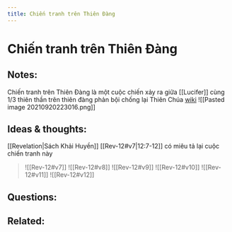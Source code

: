 ```yaml
---
title: Chiến tranh trên Thiên Đàng
---
```

# Chiến tranh trên Thiên Đàng

## Notes:
Chiến tranh trên Thiên Đàng là một cuộc chiến xảy ra giữa [[Lucifer]] cùng 1/3 thiên thần trên thiên đàng phản bội chống lại Thiên Chúa [wiki](https://vi.wikipedia.org/wiki/Chi%E1%BA%BFn_tranh_tr%C3%AAn_Thi%C3%AAn_%C4%91%C3%A0ng)
![[Pasted image 20210920223016.png]]

## Ideas & thoughts:
[[Revelation|Sách Khải Huyền]] [[Rev-12#v7|12:7-12]] có miêu tả lại cuộc chiến tranh này
> ![[Rev-12#v7]]
![[Rev-12#v8]]
![[Rev-12#v9]]
![[Rev-12#v10]]
![[Rev-12#v11]]
![[Rev-12#v12]]

## Questions:

## Related:

